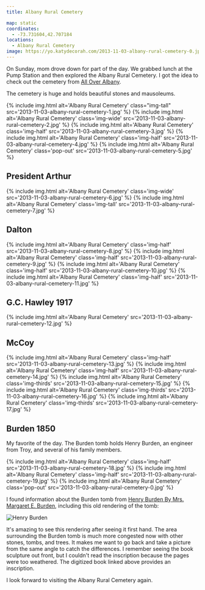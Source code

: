 ```yaml
---
title: Albany Rural Cemetery

map: static
coordinates:
  - -73.731604,42.707184
locations:
  - Albany Rural Cemetery
image: https://yo.katydecorah.com/2013-11-03-albany-rural-cemetery-0.jpg
---
```


On Sunday, mom drove down for part of the day. We grabbed lunch at the Pump Station and then explored the Albany Rural Cemetery. I got the idea to check out the cemetery from [All Over Albany](http://alloveralbany.com/archive/2008/10/17/great-local-autumn-walks).

The cemetery is huge and holds beautiful stones and mausoleums.

<div class="photos">

{% include img.html alt='Albany Rural Cemetery' class="img-tall" src='2013-11-03-albany-rural-cemetery-1.jpg' %}
{% include img.html alt='Albany Rural Cemetery' class='img-wide' src='2013-11-03-albany-rural-cemetery-2.jpg' %}
{% include img.html alt='Albany Rural Cemetery' class='img-half' src='2013-11-03-albany-rural-cemetery-3.jpg' %}
{% include img.html alt='Albany Rural Cemetery' class='img-half' src='2013-11-03-albany-rural-cemetery-4.jpg' %}
{% include img.html alt='Albany Rural Cemetery' class='pop-out' src='2013-11-03-albany-rural-cemetery-5.jpg' %}

</div>

## President Arthur

<div class="photos">

{% include img.html alt='Albany Rural Cemetery' class='img-wide' src='2013-11-03-albany-rural-cemetery-6.jpg' %}
{% include img.html alt='Albany Rural Cemetery' class='img-tall' src='2013-11-03-albany-rural-cemetery-7.jpg' %}

</div>

## Dalton

<div class="photos">

{% include img.html alt='Albany Rural Cemetery' class='img-half' src='2013-11-03-albany-rural-cemetery-8.jpg' %}
{% include img.html alt='Albany Rural Cemetery' class='img-half' src='2013-11-03-albany-rural-cemetery-9.jpg' %}
{% include img.html alt='Albany Rural Cemetery' class='img-half' src='2013-11-03-albany-rural-cemetery-10.jpg' %}
{% include img.html alt='Albany Rural Cemetery' class='img-half' src='2013-11-03-albany-rural-cemetery-11.jpg' %}

</div>

## G.C. Hawley 1917

<div class="photos">

{% include img.html alt='Albany Rural Cemetery' src='2013-11-03-albany-rural-cemetery-12.jpg' %}

</div>

## McCoy

<div class="photos">

{% include img.html alt='Albany Rural Cemetery' class='img-half' src='2013-11-03-albany-rural-cemetery-13.jpg' %}
{% include img.html alt='Albany Rural Cemetery' class='img-half' src='2013-11-03-albany-rural-cemetery-14.jpg' %}
{% include img.html alt='Albany Rural Cemetery' class='img-thirds' src='2013-11-03-albany-rural-cemetery-15.jpg' %}
{% include img.html alt='Albany Rural Cemetery' class='img-thirds' src='2013-11-03-albany-rural-cemetery-16.jpg' %}
{% include img.html alt='Albany Rural Cemetery' class='img-thirds' src='2013-11-03-albany-rural-cemetery-17.jpg' %}

</div>

## Burden 1850

My favorite of the day. The Burden tomb holds Henry Burden, an engineer from Troy, and several of his family members.

<div class="photos">

{% include img.html alt='Albany Rural Cemetery' class='img-half' src='2013-11-03-albany-rural-cemetery-18.jpg' %}
{% include img.html alt='Albany Rural Cemetery' class='img-half' src='2013-11-03-albany-rural-cemetery-19.jpg' %}
{% include img.html alt='Albany Rural Cemetery' class='pop-out' src='2013-11-03-albany-rural-cemetery-0.jpg' %}

</div>

I found information about the Burden tomb from [Henry Burden By Mrs. Margaret E. Burden](http://books.google.com/books?id=A6UNAAAAYAAJ&ots=t0mx1AjSo-&pg=PA86#v=onepage&q&f=false), including this old rendering of the tomb:

<div class="photos">

<img src="http://books.google.com/books?id=A6UNAAAAYAAJ&amp;pg=PA86-IA3&amp;img=1&amp;zoom=3&amp;hl=en&amp;sig=ACfU3U3HfiVOeep-fJFeRwDllJi8AO5hNg&amp;ci=140%2C274%2C711%2C939&amp;edge=0" class="rotate-left pop-out" alt="Henry Burden">

</div>

It's amazing to see this rendering after seeing it first hand. The area surrounding the Burden tomb is much more congested now with other stones, tombs, and trees. It makes me want to go back and take a picture from the same angle to catch the differences. I remember seeing the book sculpture out front, but I couldn't read the inscription because the pages were too weathered. The digitized book linked above provides an inscription.

I look forward to visiting the Albany Rural Cemetery again.
